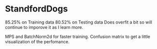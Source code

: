 # StandfordDogs

85.25% on Training data
80.52% on Testing data
Does overfit a bit so will continue to imporove it as I learn more.

MPS and BatchNorm2d for faster training. 
Confusion matrix to get a little visualization of the perfomance.
